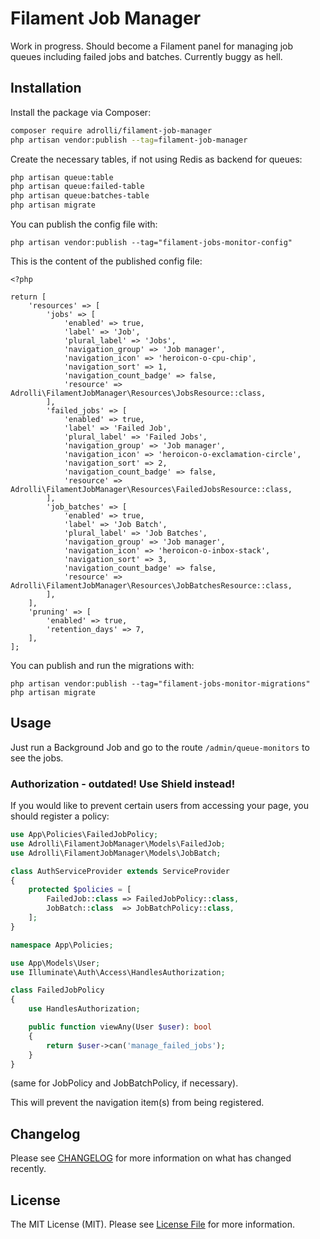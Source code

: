 # Filament Job Manager

Work in progress. Should become a Filament panel for managing job queues including failed jobs and batches. Currently buggy as hell.

## Installation

Install the package via Composer:

```bash
composer require adrolli/filament-job-manager
php artisan vendor:publish --tag=filament-job-manager
```

Create the necessary tables, if not using Redis as backend for queues:

```bash
php artisan queue:table
php artisan queue:failed-table
php artisan queue:batches-table
php artisan migrate
```

You can publish the config file with:

```
php artisan vendor:publish --tag="filament-jobs-monitor-config"
```



This is the content of the published config file:

```
<?php

return [
    'resources' => [
        'jobs' => [
            'enabled' => true,
            'label' => 'Job',
            'plural_label' => 'Jobs',
            'navigation_group' => 'Job manager',
            'navigation_icon' => 'heroicon-o-cpu-chip',
            'navigation_sort' => 1,
            'navigation_count_badge' => false,
            'resource' => Adrolli\FilamentJobManager\Resources\JobsResource::class,
        ],
        'failed_jobs' => [
            'enabled' => true,
            'label' => 'Failed Job',
            'plural_label' => 'Failed Jobs',
            'navigation_group' => 'Job manager',
            'navigation_icon' => 'heroicon-o-exclamation-circle',
            'navigation_sort' => 2,
            'navigation_count_badge' => false,
            'resource' => Adrolli\FilamentJobManager\Resources\FailedJobsResource::class,
        ],
        'job_batches' => [
            'enabled' => true,
            'label' => 'Job Batch',
            'plural_label' => 'Job Batches',
            'navigation_group' => 'Job manager',
            'navigation_icon' => 'heroicon-o-inbox-stack',
            'navigation_sort' => 3,
            'navigation_count_badge' => false,
            'resource' => Adrolli\FilamentJobManager\Resources\JobBatchesResource::class,
        ],
    ],
    'pruning' => [
        'enabled' => true,
        'retention_days' => 7,
    ],
];

```



You can publish and run the migrations with:

```
php artisan vendor:publish --tag="filament-jobs-monitor-migrations"
php artisan migrate
```



## Usage

Just run a Background Job and go to the route `/admin/queue-monitors` to see the jobs.



### Authorization - outdated! Use Shield instead!

If you would like to prevent certain users from accessing your page, you should register a policy:

```php
use App\Policies\FailedJobPolicy;
use Adrolli\FilamentJobManager\Models\FailedJob;
use Adrolli\FilamentJobManager\Models\JobBatch;

class AuthServiceProvider extends ServiceProvider
{
	protected $policies = [
		FailedJob::class => FailedJobPolicy::class,
		JobBatch::class  => JobBatchPolicy::class,
	];
}
```

```php
namespace App\Policies;

use App\Models\User;
use Illuminate\Auth\Access\HandlesAuthorization;

class FailedJobPolicy
{
	use HandlesAuthorization;

	public function viewAny(User $user): bool
	{
		return $user->can('manage_failed_jobs');
	}
}
```

(same for JobPolicy and JobBatchPolicy, if necessary).

This will prevent the navigation item(s) from being registered.

## Changelog

Please see [CHANGELOG](CHANGELOG.md) for more information on what has changed recently.

## License

The MIT License (MIT). Please see [License File](LICENSE.md) for more information.

